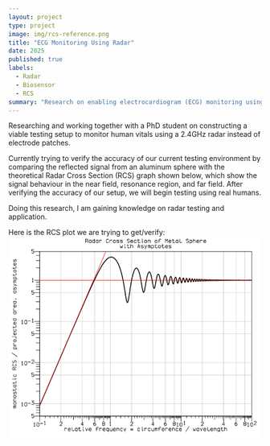 ```yaml
---
layout: project
type: project
image: img/rcs-reference.png
title: "ECG Monitoring Using Radar"
date: 2025
published: true
labels:
  - Radar
  - Biosensor
  - RCS
summary: "Research on enabling electrocardiogram (ECG) monitoring using radar."
---
```


Researching and working together with a PhD student on constructing a viable testing setup to monitor human vitals using a 2.4GHz radar instead of electrode patches.

Currently trying to verify the accuracy of our current testing environment by comparing the reflected signal from an aluminum sphere with the theoretical Radar Cross Section (RCS) graph shown below, which show the signal behaviour in the near field, resonance region, and far field. After verifying the accuracy of our setup, we will begin testing using real humans.

Doing this research, I am gaining knowledge on radar testing and application.

Here is the RCS plot we are trying to get/verify:
<img class="img-fluid" src="../img/rcs-graph.png">
